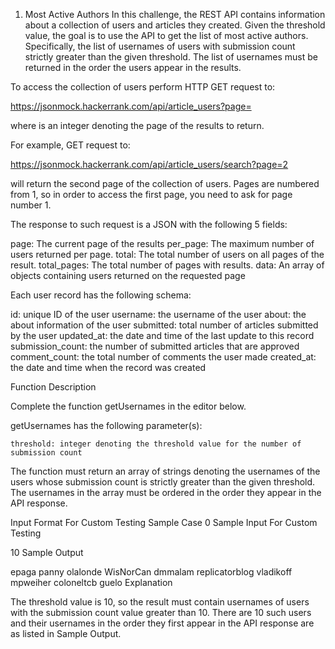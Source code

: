 1. Most Active Authors
In this challenge, the REST API contains information about a collection of users and articles they created. Given the threshold value, the goal is to use the API to get the list of most active authors. Specifically, the list of usernames
                        of users with submission count strictly greater than the given threshold. The list of usernames must be returned in the order the users appear in the results.

 

To access the collection of users perform HTTP GET request to:

https://jsonmock.hackerrank.com/api/article_users?page=<pageNumber>

where <pageNumber> is an integer denoting the page of the results to return.

 

For example, GET request to:

https://jsonmock.hackerrank.com/api/article_users/search?page=2

will return the second page of the collection of users. Pages are numbered from 1, so in order to access the first page, you need to ask for page number 1.

 

The response to such request is a JSON with the following 5 fields:

 

page: The current page of the results
per_page: The maximum number of users returned per page.
total: The total number of users on all pages of the result.
total_pages: The total number of pages with results.
data: An array of objects containing users returned on the requested page
 

Each user record has the following schema:

 

id: unique ID of the user
username: the username of the user
about: the about information of the user
submitted: total number of articles submitted by the user
updated_at: the date and time of the last update to this record
submission_count: the number of submitted articles that are approved
comment_count: the total number of comments the user made
created_at: the date and time when the record was created
 

Function Description

 

Complete the function getUsernames in the editor below. 

getUsernames has the following parameter(s):

    threshold: integer denoting the threshold value for the number of submission count

 

The function must return an array of strings denoting the usernames of the users whose submission count is strictly greater than the given threshold. The usernames in the array must be ordered in the order they appear in the API
                            response.
                        

 

Input Format For Custom Testing
Sample Case 0
Sample Input For Custom Testing

10
Sample Output

epaga
panny
olalonde
WisNorCan
dmmalam
replicatorblog
vladikoff
mpweiher
coloneltcb
guelo
Explanation

 

The threshold value is 10, so the result must contain usernames of users with the submission count value greater than 10. There are 10 such users and their usernames in the order they first appear in the API response are
                                    as listed in Sample Output.